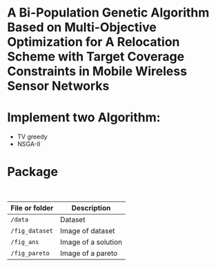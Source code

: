 
# A Bi-Population Genetic Algorithm Based on Multi-Objective Optimization for A Relocation Scheme with Target Coverage Constraints in Mobile Wireless Sensor Networks
# Implement two Algorithm:
- TV greedy
- NSGA-II

# Package
<br>

| File or folder          | Description                     |
|-------------------------|---------------------------------|
| `/data`                 | Dataset                         |
| `/fig_dataset`          | Image of dataset                |
| `/fig_ans`              | Image of a solution             |
| `/fig_pareto`           | Image of a pareto               |

